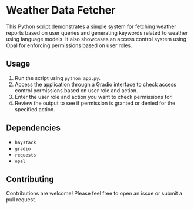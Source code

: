 # Weather Data Fetcher

This Python script demonstrates a simple system for fetching weather reports based on user queries and generating keywords related to weather using language models. It also showcases an access control system using Opal for enforcing permissions based on user roles.


## Usage

1. Run the script using `python app.py`.
2. Access the application through a Gradio interface to check access control permissions based on user role and action.
3. Enter the user role and action you want to check permissions for.
4. Review the output to see if permission is granted or denied for the specified action.


## Dependencies

- `haystack`
- `gradio`
- `requests`
- `opal`

## Contributing

Contributions are welcome! Please feel free to open an issue or submit a pull request.
